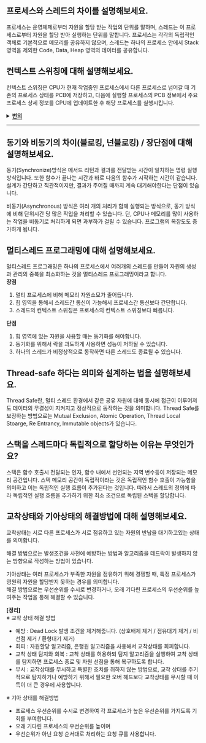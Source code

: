 ## 프로세스와 스레드의 차이를 설명해보세요.

프로세스는 운영체제로부터 자원을 할당 받는 작업의 단위를 말하며, 스레드는 이 프로세스로부터 자원을 할당 받아 실행하는 단위를 말합니다.
프로세스는 각각의 독립적인 객체로 기본적으로 메모리를 공유하지 않으며,
스레드는 하나의 프로세스 안에서 Stack영역을 제외한 Code, Data, Heap 영역의 데이터를 공유합니다.


## 컨텍스트 스위칭에 대해 설명해보세요.

컨텍스트 스위칭은 CPU가 현재 작업중인 프로세스에서 다른 프로세스로 넘어갈 때 기존의 프로세스 상태를 PCB에 저장하고,
다음에 실행할 프로세스의 PCB 정보에서 주요 프로세스 상세 정보를 CPU에 업데이트한 후 해당 프로세스를 실행시킵니다.

<details>
    <summary><span style="border-bottom:0.05em solid"><strong>번외</strong></span></summary>
컨텍스트 스위칭이 필요한 케이스

     1. 할당된 시간을 모두 사용하거나
     2. 인터럽트가 발생하여 CPU가 이를 처리해야 하거나
     3. 시스템 호출이 발생하여 사용자 모드 / 커널 모드의 전환이 수행될 때

PCB란?

    PCB는 프로세스 상태관리와 문맥교환을 위해 필요하며,
    프로세스를 제어하기 위해 프로세스의 상태 정보를 저장해놓는 곳이다.

  </details>
<hr>
</details>

## 동기와 비동기의 차이(블로킹, 넌블로킹) / 장단점에 대해 설명해보세요.

동기(Synchronize)방식은 메서드 리턴과 결과를 전달받는 시간이 일치하는 명령 실행 방식입니다.
또한 함수가 끝나는 시간과 바로 다음의 함수가 시작하는 시간이 같습니다. 설계가 간단하고 직관적이지만, 결과가 주어질 때까지 계속 대기해야한다는 단점이 있습니다.

비동기(Asynchronous) 방식은 여러 개의 처리가 함께 실행되는 방식으로, 동기 방식에 비해 단위시간 당 많은 작업을 처리할 수 있습니다. 단, CPU나 메모리를 많이 사용하는 작업을 비동기로 처리하게 되면 과부하가 걸릴 수 있습니다. 프로그램의 복잡도도 증가하게 됩니다.

## 멀티스레드 프로그래밍에 대해 설명해보세요.

멀티스레드 프로그래밍은 하나의 프로세스에서 여러개의 스레드를 만들어 자원의 생성과 관리의 중복을 최소화하는 것을 멀티스레드 프로그래밍이라고 합니다. <br>
**장점** <br>
1. 멀티 프로세스에 비해 메모리 자원소모가 줄어듭니다.
2. 힙 영역을 통해서 스레드간 통신이 가능해서 프로세스간 통신보다 간단합니다.
3. 스레드의 컨텍스트 스위칭은 프로세스의 컨텍스트 스위칭보다 빠릅니다.

**단점** <br>
1. 힙 영역에 있는 자원을 사용할 때는 동기화를 해야합니다.
2. 동기화를 위해서 락을 과도하게 사용하면 성능이 저하될 수 있습니다.
3. 하나의 스레드가 비정상적으로 동작하면 다른 스레드도 종료될 수 있습니다.


## Thread-safe 하다는 의미와 설계하는 법을 설명해보세요.

Thread Safe란, 멀티 스레드 환경에서 같은 공유 자원에 대해 동시에 접근이 이루어져도 데이터의 무결성이 지켜지고 정상적으로 동작하는 것을 의미합니다.
Thread Safe를 보장하는 방법으로는 Mutual Exclusion, Atomic Operation, Thread Local Stoarge, Re Entrancy, Immutable objects가 있습니다.


## 스택을 스레드마다 독립적으로 할당하는 이유는 무엇인가요?

스택은 함수 호출시 전달되는 인자, 함수 내에서 선언되는 지역 변수등이 저장되는 메모리 공간입니다.
스택 메모리 공간이 독립적이라는 것은
독립적인 함수 호출이 가능함을 의미하고 이는 독립적인 실행 흐름이 추가된다는 것입니다.
따라서 스레드의 정의에 따라 독립적인 실행 흐름을 추가하기 위한 최소 조건으로 독립된 스택을 할당합니다.


## 교착상태와 기아상태의 해결방법에 대해 설명해보세요.

교착상태는 서로 다른 프로세스가 서로 점유하고 있는 자원의 반납을 대기하고있는 상태를 의미합니다.
  
해결 방법으로는 발생조건을 사전에 예방하는 방법과 알고리즘을 데드락이 발생하지 않는 방향으로 작성하는 방법이 있습니다.
  
기아상태는 여러 프로세스가 부족한 자원을 점유하기 위해 경쟁할 때, 특정 프로세스가 영원히 자원을 할당받지 못하는 경우를 의미합니다.<br>
해결 방법으로는 우선순위를 수시로 변경하거나, 오래 기다린 프로세스의 우선순위를 높여주는 작업을 통해 해결할 수 있습니다.

**[정리]<br>**
※ 교착 상태 해결 방법
- 예방 : Dead Lock 발생 조건을 제거해줍니다. (상호배제 제거 / 점유대기 제거 / 비선점 제거 / 환형대기 제거)
- 회피 : 자원할당 알고리즘, 은행원 알고리즘을 사용해서 교착상태를 회피합니다.
- 교착 상태 탐지와 회복 : 교착 상태를 허용하되 탐지 알고리즘을 실행하여 교착 상태를 탐지하면 프로세스 종료 및 자원 선점을 통해 복구하도록 합니다.
- 무시 : 교착상태를 무시하고 특별한 조치를 취하지 않는 방법으로, 교착 상태를 주기적으로 탐지하거나 예방하기 위해서 필요한 오버 헤드보다 교착상태를 무시할 때 이득이 더 큰 경우에 사용합니다.<br>
  
※ 기아 상태를 해결방법
- 프로세스 우선순위를 수시로 변경하여 각 프로세스가 높은 우선순위를 가지도록 기회를 부여합니다.
- 오래 기다린 프로세스의 우선순위를 높이며
- 우선순위가 아닌 요청 순서대로 처리하는 요청 큐를 사용합니다.
